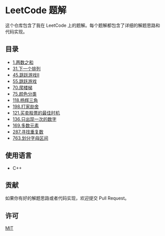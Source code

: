 # LeetCode 题解

这个仓库包含了我在 LeetCode 上的题解。每个题解都包含了详细的解题思路和代码实现。

## 目录

- [1.两数之和](problems/1.Two-Sum.md)
- [31.下一个排列](problems/31.Next-Permutation.md)
- [45.跳跃游戏II](problems/45.Jump-Game-II.md)
- [55.跳跃游戏](problems/55.Jump-Game.md)
- [70.爬楼梯](problems/70.Climbing-Stairs.md)
- [75.颜色分类](problems/75.Sort-Colors.md)
- [118.杨辉三角](problems/118.Pascal's-Triangle.md)
- [198.打家劫舍](problems/198.House-Robber.md)
- [121.买卖股票的最佳时机](problems/121.Best-Time-to-Buy-and-Sell-Stock.md)
- [136.只出现一次的数字](problems/136.Single-Number.md)
- [169.多数元素](problems/169.Majority-Element.md)
- [287.寻找重复数](problems/287.Find-the-Duplicate-Number.md)
- [763.划分字母区间](problems/763.Partition-Labels.md)

## 使用语言

- C++

## 贡献

如果你有好的解题思路或者代码实现，欢迎提交 Pull Request。

## 许可

[MIT](LICENSE)
